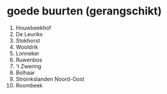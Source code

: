 # goede buurten (gerangschikt)
1. Houwbeekhof
2. De Leuriks
3. Stokhorst
4. Wooldrik
5. Lonneker
6. Ruwenbos
7. 't Zwering
8. Bolhaar
9. Stroinkslanden Noord-Oost
10. Roombeek